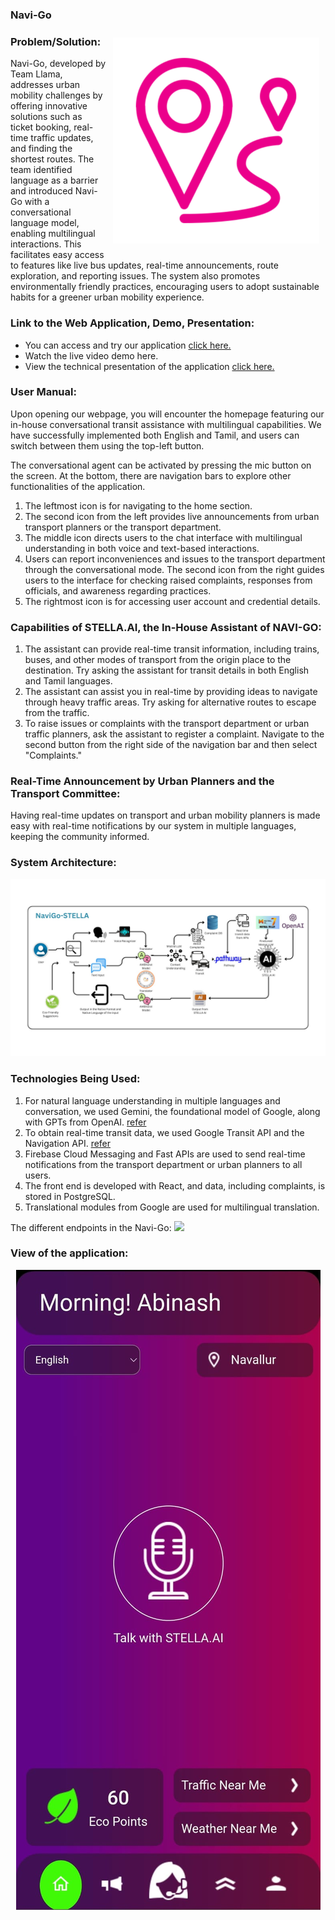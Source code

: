 ### Navi-Go


<img src="https://github.com/Team-Llama-here/Navi-Go/blob/main/assests/navigo-min1.png" style="float: right; margin: 10px;">


### Problem/Solution:

Navi-Go, developed by Team Llama, addresses urban mobility challenges by offering innovative solutions such as ticket booking, real-time traffic updates, and finding the shortest routes. The team identified language as a barrier and introduced Navi-Go with a conversational language model, enabling multilingual interactions. This facilitates easy access to features like live bus updates, real-time announcements, route exploration, and reporting issues. The system also promotes environmentally friendly practices, encouraging users to adopt sustainable habits for a greener urban mobility experience.
### Link to the Web Application, Demo, Presentation:

- You can access and try our application [click here.](navi-go-pragyan.web.app/)
- Watch the live video demo here.
- View the technical presentation of the application [click here.](https://drive.google.com/file/d/1Ux0_1Wc5C80YH_nJKh4lhq_m3Jg7NHKy/view?usp=drive_link)

### User Manual:

Upon opening our webpage, you will encounter the homepage featuring our in-house conversational transit assistance with multilingual capabilities. We have successfully implemented both English and Tamil, and users can switch between them using the top-left button.

The conversational agent can be activated by pressing the mic button on the screen. At the bottom, there are navigation bars to explore other functionalities of the application.

1. The leftmost icon is for navigating to the home section.
2. The second icon from the left provides live announcements from urban transport planners or the transport department.
3. The middle icon directs users to the chat interface with multilingual understanding in both voice and text-based interactions.
4. Users can report inconveniences and issues to the transport department through the conversational mode. The second icon from the right guides users to the interface for checking raised complaints, responses from officials, and awareness regarding practices.
5. The rightmost icon is for accessing user account and credential details.

### Capabilities of STELLA.AI, the In-House Assistant of NAVI-GO:

1. The assistant can provide real-time transit information, including trains, buses, and other modes of transport from the origin place to the destination. Try asking the assistant for transit details in both English and Tamil languages.
2. The assistant can assist you in real-time by providing ideas to navigate through heavy traffic areas. Try asking for alternative routes to escape from the traffic.
3. To raise issues or complaints with the transport department or urban traffic planners, ask the assistant to register a complaint. Navigate to the second button from the right side of the navigation bar and then select "Complaints."

### Real-Time Announcement by Urban Planners and the Transport Committee:

Having real-time updates on transport and urban mobility planners is made easy with real-time notifications by our system in multiple languages, keeping the community informed.

### System Architecture:
![](https://github.com/Team-Llama-here/Navi-Go/blob/main/assests/navigo_archi.jpeg)

### Technologies Being Used:

1. For natural language understanding in multiple languages and conversation, we used Gemini, the foundational model of Google, along with GPTs from OpenAI. [refer](https://platform.openai.com/api-keys)
2. To obtain real-time transit data, we used Google Transit API and the Navigation API. [refer](https://developers.google.com/maps/documentation/routes/transit-route)
3. Firebase Cloud Messaging and Fast APIs are used to send real-time notifications from the transport department or urban planners to all users. 
4. The front end is developed with React, and data, including complaints, is stored in PostgreSQL.
5. Translational modules from Google are used for multilingual translation.

The different endpoints in the Navi-Go:
![](https://github.com/Team-Llama-here/Navi-Go/tree/main/assests)

### View of the application:

<center>

![](https://github.com/Team-Llama-here/Navi-Go/blob/main/assests/app.jpeg)

</center>
